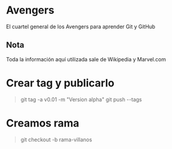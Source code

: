 # Avengers

El cuartel general de los Avengers para aprender Git y GitHub

## Nota
Toda la información aquí utilizada sale de Wikipedia y Marvel.com

# Crear tag y publicarlo
> git tag -a v0.01 -m "Version alpha"
> git push --tags

# Creamos rama
> git checkout -b rama-villanos